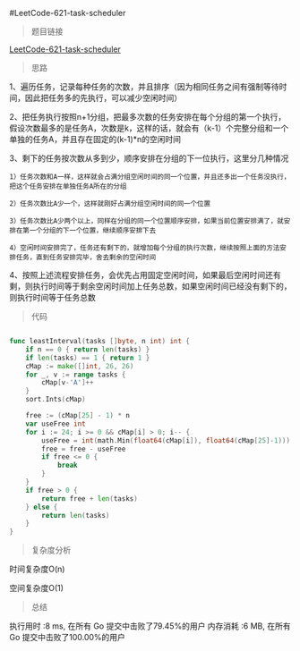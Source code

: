 #LeetCode-621-task-scheduler

> 题目链接

[LeetCode-621-task-scheduler](https://leetcode-cn.com/problems/task-scheduler/)

> 思路

1、遍历任务，记录每种任务的次数，并且排序（因为相同任务之间有强制等待时间，因此把任务多的先执行，可以减少空闲时间）

2、把任务执行按照n+1分组，把最多次数的任务安排在每个分组的第一个执行，假设次数最多的是任务A，次数是k，这样的话，就会有（k-1）个完整分组和一个单独的任务A，并且存在固定的(k-1)*n的空闲时间

3、剩下的任务按次数从多到少，顺序安排在分组的下一位执行，这里分几种情况

    1）任务次数和A一样，这样就会占满分组空闲时间的同一个位置，并且还多出一个任务没执行，把这个任务安排在单独任务A所在的分组

    2）任务次数比A少一个，这样就刚好占满分组空闲时间的同一个位置

    3）任务次数比A少两个以上，同样在分组的同一个位置顺序安排，如果当前位置安排满了，就安排在第一个分组的下一个位置，继续顺序安排下去

    4）空闲时间安排完了，任务还有剩下的，就增加每个分组的执行次数，继续按照上面的方法安排任务，直到任务安排完毕，舍去剩余的空闲时间

4、按照上述流程安排任务，会优先占用固定空闲时间，如果最后空闲时间还有剩，则执行时间等于剩余空闲时间加上任务总数，如果空闲时间已经没有剩下的，则执行时间等于任务总数



> 代码

```go

func leastInterval(tasks []byte, n int) int {
    if n == 0 { return len(tasks) }
    if len(tasks) == 1 { return 1 }
	cMap := make([]int, 26, 26)
	for _, v := range tasks {
		cMap[v-'A']++
	}
	sort.Ints(cMap)

	free := (cMap[25] - 1) * n
	var useFree int
	for i := 24; i >= 0 && cMap[i] > 0; i-- {
		useFree = int(math.Min(float64(cMap[i]), float64(cMap[25]-1)))
		free = free - useFree
		if free <= 0 {
			break
		}
	}
	if free > 0 {
		return free + len(tasks)
	} else {
		return len(tasks)
	}
}

```

> 复杂度分析

时间复杂度O(n)

空间复杂度O(1)

> 总结

执行用时 :8 ms, 在所有 Go 提交中击败了79.45%的用户
内存消耗 :6 MB, 在所有 Go 提交中击败了100.00%的用户


